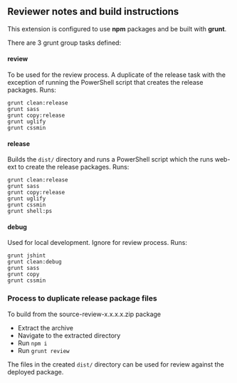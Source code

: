 ## Reviewer notes and build instructions

This extension is configured to use **npm** packages and be built with **grunt**.

There are 3 grunt group tasks defined:

#### review

To be used for the review process. A duplicate of the release task with the exception of running the PowerShell script that creates the release packages. Runs:

`grunt clean:release`<br />
`grunt sass`<br />
`grunt copy:release`<br />
`grunt uglify`<br />
`grunt cssmin`

#### release

Builds the `dist/` directory and runs a PowerShell script which the runs web-ext to create the release packages. Runs:

`grunt clean:release`<br />
`grunt sass`<br />
`grunt copy:release`<br />
`grunt uglify`<br />
`grunt cssmin`<br />
`grunt shell:ps`

#### debug

Used for local development. Ignore for review process. Runs:

`grunt jshint`<br />
`grunt clean:debug`<br />
`grunt sass`<br />
`grunt copy`<br />
`grunt cssmin`

### Process to duplicate release package files

To build from the source-review-x.x.x.x.zip package

- Extract the archive
- Navigate to the extracted directory 
- Run `npm i`
- Run `grunt review`

The files in the created `dist/` directory can be used for review against the deployed package.
